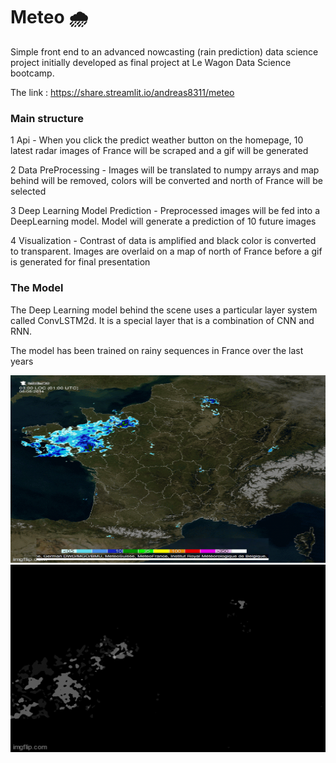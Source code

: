 # Meteo :cloud_with_rain:

Simple front end to an advanced nowcasting (rain prediction) data science project initially developed as final project at Le Wagon Data Science bootcamp.

The link : https://share.streamlit.io/andreas8311/meteo

### Main structure
1 Api - When you click the predict weather button on the homepage, 10 latest radar images of France will be scraped and a gif will be generated

2 Data PreProcessing - Images will be translated to numpy arrays and map behind will be removed, colors will be converted and north of France will be selected

3 Deep Learning Model Prediction - Preprocessed images will be fed into a DeepLearning model. Model will generate a prediction of 10 future images

4 Visualization - Contrast of data is amplified and black color is converted to transparent. Images are overlaid on a map of north of France before a gif is generated for final presentation


### The Model
The Deep Learning model behind the scene uses a particular layer system called ConvLSTM2d. It is a special layer that is a combination of CNN and RNN. 

The model has been trained on rainy sequences in France over the last years

<div align="center">
  <img src="https://github.com/andreas8311/Meteo/blob/master/FranceGif.gif?raw=true" width="600" height="300"/>
</div>

<div align="center">
  <img src="https://github.com/andreas8311/Meteo/blob/master/PreprocGif.gif?raw=true" width="600" height="300"/>
</div>

